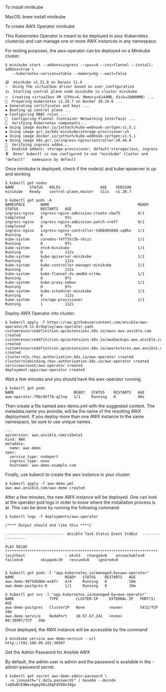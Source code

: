 To install minikube

MacOS: brew install minikube

To create AWX Operator minikube

This Kubernetes Operator is meant to be deployed in your Kubernetes cluster(s) and can manage one or more AWX instances in any namespace.

For testing purposes, the awx-operator can be deployed on a Minikube cluster.

    $ minikube start --addons=ingress --cpus=4 --cni=flannel --install-addons=true \
       --kubernetes-version=stable --memory=6g --wait=false

    😄  minikube v1.21.0 on Darwin 11.4
    ✨  Using the virtualbox driver based on user configuration
    👍  Starting control plane node minikube in cluster minikube
    🔥  Creating virtualbox VM (CPUs=4, Memory=6144MB, Disk=20000MB) ...
    🐳  Preparing Kubernetes v1.20.7 on Docker 20.10.6 ...
    ▪ Generating certificates and keys ...
    ▪ Booting up control plane ...
    ▪ Configuring RBAC rules ...
    🔗  Configuring Flannel (Container Networking Interface) ...
    🔎  Verifying Kubernetes components...
    ▪ Using image docker.io/jettech/kube-webhook-certgen:v1.5.1
    ▪ Using image gcr.io/k8s-minikube/storage-provisioner:v5
    ▪ Using image docker.io/jettech/kube-webhook-certgen:v1.5.1
    ▪ Using image k8s.gcr.io/ingress-nginx/controller:v0.44.0
    🔎  Verifying ingress addon...
    🌟  Enabled addons: storage-provisioner, default-storageclass, ingress
    🏄  Done! kubectl is now configured to use "minikube" cluster and "default"   namespace by default

Once minikube is deployed, check if the node(s) and kube-apiserver is up and working

    $ kubectl get nodes
    NAME       STATUS   ROLES                  AGE    VERSION
    minikube   Ready    control-plane,master   111s   v1.20.7

    $ kubectl get pods -A
    NAMESPACE       NAME                                        READY   STATUS          RESTARTS   AGE
    ingress-nginx   ingress-nginx-admission-create-vkwf5        0/1     Completed       0          97s
    ingress-nginx   ingress-nginx-admission-patch-vrmff         0/1     Completed       0          97s
    ingress-nginx   ingress-nginx-controller-5d88495688-sq8kx   1/1     Running         0          97s
    kube-system     coredns-74ff55c5b-v5czz                     1/1     Running         0          97s
    kube-system     etcd-minikube                               1/1     Running         0          112s
    kube-system     kube-apiserver-minikube                     1/1     Running         0          112s
    kube-system     kube-controller-manager-minikube            1/1     Running         0          112s
    kube-system     kube-flannel-ds-amd64-nrt4w                 1/1     Running         0          97s
    kube-system     kube-proxy-vmhwn                            1/1     Running         0          97s
    kube-system     kube-scheduler-minikube                     1/1     Running         0          112s
    kube-system     storage-provisioner                         1/1     Running         1          112s

Deploy AWX Operator into cluster:

    $ kubectl apply -f https://raw.githubusercontent.com/ansible/awx-operator/0.12.0/deploy/awx-operator.yaml
    customresourcedefinition.apiextensions.k8s.io/awxs.awx.ansible.com created
    customresourcedefinition.apiextensions.k8s.io/awxbackups.awx.ansible.com created
    customresourcedefinition.apiextensions.k8s.io/awxrestores.awx.ansible.com created
    clusterrole.rbac.authorization.k8s.io/awx-operator created
    clusterrolebinding.rbac.authorization.k8s.io/awx-operator created
    serviceaccount/awx-operator created
    deployment.apps/awx-operator created

Wait a few minutes and you should have the awx-operator running.

    $ kubectl get pods
    NAME                           READY   STATUS    RESTARTS   AGE
    awx-operator-79bc95f78-q2lnq   1/1     Running   0          46s

Then create a file named awx-demo.yml with the suggested content. The metadata.name you provide, will be the name of the resulting AWX deployment.
If you deploy more than one AWX instance to the same namespace, be sure to use unique names.


    ---
    apiVersion: awx.ansible.com/v1beta1
    kind: AWX
    metadata:
      name: awx-demo
    spec:
      service_type: nodeport
      ingress_type: none
      hostname: awx-demo.example.com

Finally, use kubectl to create the awx instance in your cluster:

    $ kubectl apply -f awx-demo.yml
    awx.awx.ansible.com/awx-demo created

After a few minutes, the new AWX instance will be deployed. One can look at the operator pod logs in order to know where the installation process is at.
This can be done by running the following command:

    $ kubectl logs -f deployments/awx-operator

    /**** Output should end like this ****/

    --------------------------- Ansible Task Status Event StdOut  -----------------

    PLAY RECAP *********************************************************************
    localhost                  : ok=53   changed=0    unreachable=0    failed=0        skipped=39   rescued=0    ignored=0


    $ kubectl get pods -l "app.kubernetes.io/managed-by=awx-operator"
    NAME                       READY   STATUS    RESTARTS   AGE
    awx-demo-9975db9b6-mx8fr   4/4     Running   0          10m
    awx-demo-postgres-0        1/1     Running   0          10m

    $ kubectl get svc -l "app.kubernetes.io/managed-by=awx-operator"
    NAME                TYPE        CLUSTER-IP     EXTERNAL-IP   PORT(S)        AGE
    awx-demo-postgres   ClusterIP   None           <none>        5432/TCP       10m
    awx-demo-service    NodePort    10.97.67.242   <none>        80:30997/TCP   10m

Once deployed, the AWX instance will be accessible by the command

    $ minikube service awx-demo-service --url
    http://192.168.99.101:30997

Get the Admin Password for Ansible AWX

By default, the admin user is admin and the password is available in the <resourcename>-admin-password secret.

    $ kubectl get secret awx-demo-admin-password \
      -o jsonpath="{.data.password}" | base64 --decode
    lxQ8uWlE9Wevkgmy5Kx2AqFdY80v34gx
